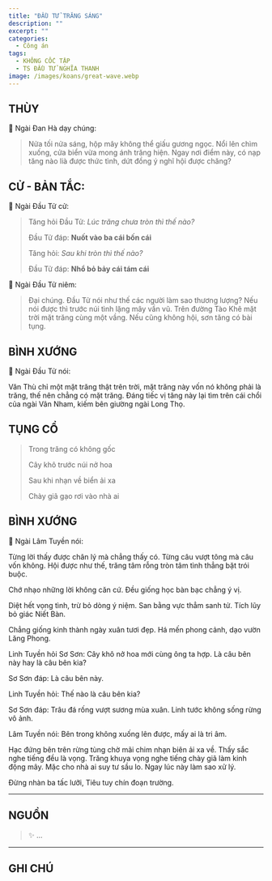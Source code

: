 ```yaml
---
title: "ĐẦU TỬ TRĂNG SÁNG"
description: ""
excerpt: ""
categories:
  - Công án
tags:
  - KHÔNG CỐC TẬP
  - TS ĐẦU TỬ NGHĨA THANH
image: /images/koans/great-wave.webp
---
```


## THÙY

📢 Ngài Đan Hà dạy chúng:

> Nửa tối nửa sáng, hộp mây không thể giấu gương ngọc. 
> Nổi lên chìm xuống, cửa biển vừa mong ánh trăng hiện. 
> Ngay nơi điểm này, có nạp tăng nào lià được thức tình, dứt đồng ý nghĩ hội được chăng?

## CỬ - BẢN TẮC:

📢 Ngài Đầu Tử cử:

> Tăng hỏi Đầu Tử: _Lúc trăng chưa tròn thì thế nào?_
> 
> Đầu Tử đáp: **Nuốt vào ba cái bốn cái**
>
> Tăng hỏi: _Sau khi tròn thì thế nào?_
> 
> Đầu Tử đáp: **Nhổ bỏ bảy cái tám cái**

📢 Ngài Đầu Tử niêm: 

> Đại chúng. 
> Đầu Tử nói như thế các người làm sao thương lượng? 
> Nếu nói được thì trước núi tình lặng mây vần vũ. 
> Trên đường Tào Khê mặt trời mặt trăng cùng một vầng. 
> Nếu cũng không hội, sơn tăng có bài tụng.


## BÌNH XƯỚNG

📢 Ngài Đầu Tử nói:

Văn Thù chỉ một mặt trăng thật trên trời, mặt trăng này vốn nó không phải là trăng, thế nên chẳng có mặt trăng. 
Đáng tiếc vị tăng này lại tìm trên cái chổi của ngài Vân Nham, kiếm bên giường ngài Long Thọ.

## TỤNG CỔ

> Trong trăng có không gốc
> 
> Cây khô trước núi nở hoa
> 
> Sau khi nhạn về biển ải xa
> 
> Chày giã gạo rơi vào nhà ai

## BÌNH XƯỚNG

📢 Ngài Lâm Tuyền nói:

Từng lời thấy được chân lý mà chẳng thấy có. 
Từng câu vượt tông mà câu vốn không. 
Hội được như thế, trăng tâm rỗng tròn tâm tình thẳng bặt trói buộc.

Chớ nhạo những lời không căn cứ.
Đều giống học bàn bạc chẳng ý vị.

Diệt hết vọng tình, trừ bỏ dòng ý niệm. San bằng vực thẳm sanh tử. Tích lũy bỏ giác Niết Bàn.

Chẳng giống kinh thành ngày xuân tươi đẹp.
Há mến phong cảnh, dạo vườn Lăng Phong.

Linh Tuyền hỏi Sơ Sơn: Cây khô nở hoa mới cùng ông ta hợp. Là câu bên này hay là câu bên kia?

Sơ Sơn đáp: Là câu bên này.

Linh Tuyền hỏi: Thế nào là câu bên kia?

Sơ Sơn đáp:
Trâu đá rống vượt sương mùa xuân.
Linh tước không sống rừng vô ảnh.

Lâm Tuyền nói: Bên trong không xuống lên được, mấy ai là tri âm.

Hạc đứng bên trên rừng tùng chờ mãi chim nhạn biên ải xa về. Thấy sắc nghe tiếng đều là vọng. Trăng khuya vọng nghe tiếng chày giã làm kinh động mây. Mặc cho nhà ai suy tư sầu lo. Ngay lúc này làm sao xử lý.

Đừng nhàn ba tấc lưỡi,
Tiêu tuy chín đoạn trường.

<hr class="blog-rule" />

## NGUỒN

> ✨ ...

<hr class="blog-rule" />

## GHI CHÚ

[^1]: ⭐️ <a href="/masters/Touzi-Yiqing" target="_blank">🔗 TS ĐẦU TỬ NGHĨA THANH</a>
